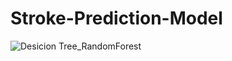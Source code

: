 # Stroke-Prediction-Model

![Desicion Tree_RandomForest](https://user-images.githubusercontent.com/121562985/217895873-8dd94bab-931b-4d39-acff-1bd8d4cbc2c3.png)
